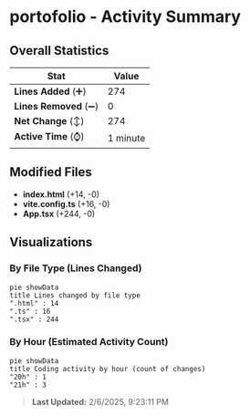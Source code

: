 # portofolio - Activity Summary 

## Overall Statistics

| Stat                   | Value                                                             |
| ---------------------- | ----------------------------------------------------------------- |
| **Lines Added** (➕)   | 274                                          |
| **Lines Removed** (➖) | 0                                        |
| **Net Change** (↕)    | 274                |
| **Active Time** (⌚)   | 1 minute |


## Modified Files
- **index.html** (+14, -0)
- **vite.config.ts** (+16, -0)
- **App.tsx** (+244, -0)

## Visualizations

### By File Type (Lines Changed)

```mermaid
pie showData
title Lines changed by file type
".html" : 14
".ts" : 16
".tsx" : 244
```

### By Hour (Estimated Activity Count)

```mermaid
pie showData
title Coding activity by hour (count of changes)
"20h" : 1
"21h" : 3
```


> **Last Updated:** 2/6/2025, 9:23:11 PM